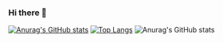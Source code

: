 ### Hi there 👋

<!--
**Juhaszcsenge/Juhaszcsenge** is a ✨ _special_ ✨ repository because its `README.md` (this file) appears on your GitHub profile.

Here are some ideas to get you started:

- 🔭 I’m currently working on ...
- 🌱 I’m currently learning ...
- 👯 I’m looking to collaborate on ...
- 🤔 I’m looking for help with ...
- 💬 Ask me about ...
- 📫 How to reach me: ...
- 😄 Pronouns: ...
- ⚡ Fun fact: ...
-->

[![Anurag's GitHub stats](https://github-readme-stats.vercel.app/api?username=Juhaszcsenge)](https://github.com/anuraghazra/github-readme-stats)
[![Top Langs](https://github-readme-stats.vercel.app/api/top-langs/?username=Juhaszcsenge&langs_count=8)](https://github.com/anuraghazra/github-readme-stats)
![Anurag's GitHub stats](https://github-readme-stats.vercel.app/api?username=Juhaszcsenge&show_icons=true&theme=tokyonight)
